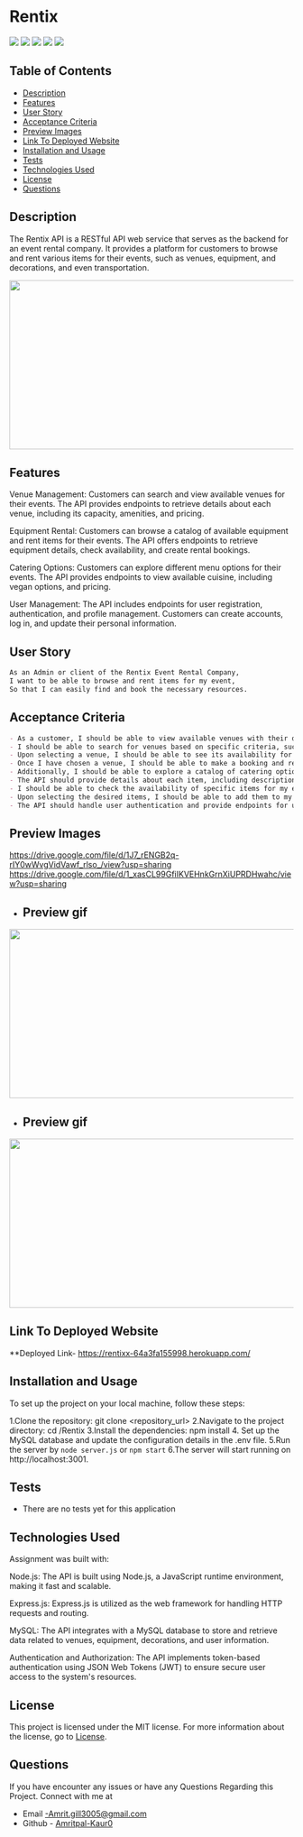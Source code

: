 
# Rentix
![](https://img.shields.io/badge/License-MIT-blue.svg)   ![](https://img.shields.io/badge/ExpressJs-Sequelize-green.svg)   ![](https://img.shields.io/badge/mysql-ORM-red.svg)  ![](https://img.shields.io/badge/Routes-Handlebars-orange.svg)   ![](https://img.shields.io/badge/NodeJs-MVC-black.svg)

## Table of Contents

- [Description](#description)
- [Features](#features)
- [User Story](#user-story)
- [Acceptance Criteria](#acceptance-criteria)
- [Preview Images](#preview-images) 
- [Link To Deployed Website](#link-to-deployed-website)
- [Installation and Usage](#installation-and-usage)
- [Tests](#tests)
- [Technologies Used](#technologies-used)
- [License](#license)
- [Questions](#questions)

## Description

The Rentix API is a RESTful API web service that serves as the backend for an event rental company. It provides a platform for customers to browse and rent various items for their events, such as venues, equipment, and decorations, and even transportation.

<img src="./public/images/Rentix!.gif" width="600" height="300" />

## Features

Venue Management: Customers can search and view available venues for their events. The API provides endpoints to retrieve details about each venue, including its capacity, amenities, and pricing.

Equipment Rental: Customers can browse a catalog of available equipment and rent items for their events. The API offers endpoints to retrieve equipment details, check availability, and create rental bookings.

Catering Options: Customers can explore different menu options for their events. The API provides endpoints to view available cuisine, including vegan options, and pricing.

User Management: The API includes endpoints for user registration, authentication, and profile management. Customers can create accounts, log in, and update their personal information.



## User Story

```md
As an Admin or client of the Rentix Event Rental Company,
I want to be able to browse and rent items for my event,
So that I can easily find and book the necessary resources.
```

## Acceptance Criteria

```md
- As a customer, I should be able to view available venues with their details, such as capacity, amenities, and pricing.
- I should be able to search for venues based on specific criteria, such as location or size.
- Upon selecting a venue, I should be able to see its availability for a given date and time.
- Once I have chosen a venue, I should be able to make a booking and receive confirmation of my reservation.
- Additionally, I should be able to explore a catalog of catering options for the event.
- The API should provide details about each item, including descriptions, images, and pricing.
- I should be able to check the availability of specific items for my event date.
- Upon selecting the desired items, I should be able to add them to my rental cart and proceed to the checkout process.
- The API should handle user authentication and provide endpoints for user registration, login, and profile management.

```

## Preview Images

https://drive.google.com/file/d/1J7_rENGB2q-rIY0wWvgVidVawf_rlso_/view?usp=sharing
https://drive.google.com/file/d/1_xasCL99GfiIKVEHnkGrnXiUPRDHwahc/view?usp=sharing
- ## Preview gif 
<img src="./public/images/Rentix!%20(1).gif" width="600" height="300" />

- ## Preview gif 
<img src="./public/images/Rentix!%20(2).gif" width="600" height="300" />


## Link To Deployed Website
**Deployed Link-
https://rentixx-64a3fa155998.herokuapp.com/


## Installation and Usage
To set up the project on your local machine, follow these steps:

1.Clone the repository: git clone <repository_url>
2.Navigate to the project directory: cd /Rentix
3.Install the dependencies: npm install
4. Set up the MySQL database and update the configuration details in the .env file.
5.Run the server by `node server.js`
or
`npm start`
6.The server will start running on http://localhost:3001.



## Tests
- There are no tests yet for this application

## Technologies Used
Assignment was built with:

Node.js: The API is built using Node.js, a JavaScript runtime environment, making it fast and scalable.

Express.js: Express.js is utilized as the web framework for handling HTTP requests and routing.

MySQL: The API integrates with a MySQL database to store and retrieve data related to venues, equipment, decorations, and user information.

Authentication and Authorization: The API implements token-based authentication using JSON Web Tokens (JWT) to ensure secure user access to the system's resources.



## License

This project is licensed under the MIT license. For more information about the license, go to [License](https://choosealicense.com/licenses/mit/).


## Questions
 If you have encounter any issues or have any Questions Regarding this Project. Connect with me at

- Email -Amrit.gill3005@gmail.com 
- Github - [Amritpal-Kaur0](https://github.com/Amritpal-Kaur0) 
